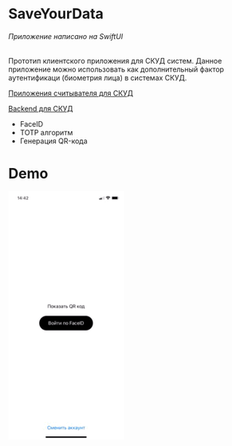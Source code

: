# SaveYourData
###### Приложение написано на SwiftUI

Прототип клиентского приложения для СКУД систем.
Данное приложение можно использовать как дополнительный фактор аутентификаци (биометрия лица) в системах СКУД.

[Приложения считывателя для СКУД](https://github.com/AlexxalexS/qrCodeReader)

[Backend для СКУД](https://github.com/AlexxalexS/newServer/)

- FaceID
- TOTP алгоритм
- Генерация QR-кода

# Demo
![](https://github.com/AlexxalexS/SaveYourData/blob/main/ReadmeSupportFiles/AppGif.GIF)

